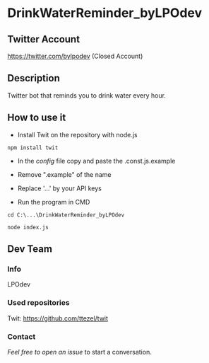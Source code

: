 # DrinkWaterReminder_byLPOdev

## Twitter Account
https://twitter.com/bylpodev (Closed Account)

## Description
Twitter bot that reminds you to drink water every hour.

## How to use it
- Install Twit on the repository with node.js
```shell
npm install twit
```
- In the _config_ file copy and paste the .const.js.example
- Remove ".example" of the name
- Replace '...' by your API keys

- Run the program in CMD
```shell
cd C:\...\DrinkWaterReminder_byLPOdev
```

```shell
node index.js
```

## Dev Team
### Info
LPOdev

### Used repositories
Twit: https://github.com/ttezel/twit

### Contact
*Feel free to open an issue* to start a conversation.

